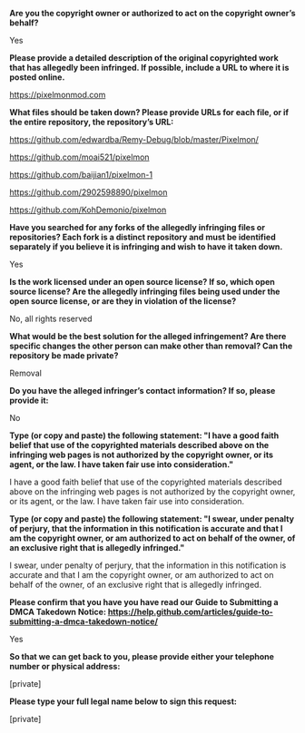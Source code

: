 **Are you the copyright owner or authorized to act on the copyright owner’s behalf?**  
  
Yes  
  
   
  
**Please provide a detailed description of the original copyrighted work that has allegedly been infringed. If possible, include a URL to where it is posted online.**  
  
https://pixelmonmod.com  
  
   
  
**What files should be taken down? Please provide URLs for each file, or if the entire repository, the repository’s URL:**  
  
   
  
https://github.com/edwardba/Remy-Debug/blob/master/Pixelmon/  
  
https://github.com/moai521/pixelmon  
  
https://github.com/baijian1/pixelmon-1  
  
https://github.com/2902598890/pixelmon  
  
https://github.com/KohDemonio/pixelmon  
  
   
  
**Have you searched for any forks of the allegedly infringing files or repositories? Each fork is a distinct repository and must be identified separately if you believe it is infringing and wish to have it taken down.**  
  
Yes  
  
   
  
**Is the work licensed under an open source license? If so, which open source license? Are the allegedly infringing files being used under the open source license, or are they in violation of the license?**  
  
No, all rights reserved  
  
   
  
**What would be the best solution for the alleged infringement? Are there specific changes the other person can make other than removal? Can the repository be made private?**  
  
Removal  
  
   
  
**Do you have the alleged infringer’s contact information? If so, please provide it:**  
  
No  
  
   
  
**Type (or copy and paste) the following statement: "I have a good faith belief that use of the copyrighted materials described above on the infringing web pages is not authorized by the copyright owner, or its agent, or the law. I have taken fair use into consideration."**  
  
I have a good faith belief that use of the copyrighted materials described above on the infringing web pages is not authorized by the copyright owner, or its agent, or the law. I have taken fair use into consideration.  
  
   
  
**Type (or copy and paste) the following statement: "I swear, under penalty of perjury, that the information in this notification is accurate and that I am the copyright owner, or am authorized to act on behalf of the owner, of an exclusive right that is allegedly infringed."**  
  
I swear, under penalty of perjury, that the information in this notification is accurate and that I am the copyright owner, or am authorized to act on behalf of the owner, of an exclusive right that is allegedly infringed.  
  
   
  
**Please confirm that you have you have read our Guide to Submitting a DMCA Takedown Notice: https://help.github.com/articles/guide-to-submitting-a-dmca-takedown-notice/**  
  
Yes  
  
   
  
**So that we can get back to you, please provide either your telephone number or physical address:**  
  
[private]    
   
  
**Please type your full legal name below to sign this request:**  
  
[private]  
